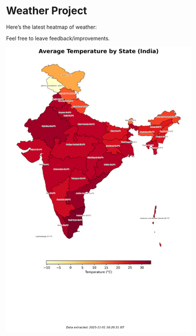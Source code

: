 # Weather Project

Here’s the latest heatmap of weather:

Feel free to leave feedback/improvements.

![India Heatmap](docs/assets/india_heatmap.png?v=05E5F9)
